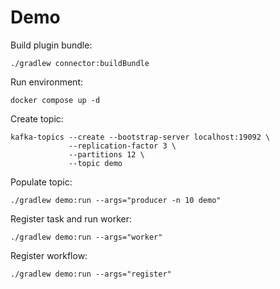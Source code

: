 # Demo

Build plugin bundle:

```shell
./gradlew connector:buildBundle
```

Run environment:

```shell
docker compose up -d
```

Create topic:

```shell
kafka-topics --create --bootstrap-server localhost:19092 \
             --replication-factor 3 \
             --partitions 12 \
             --topic demo
```

Populate topic:

```shell
./gradlew demo:run --args="producer -n 10 demo"
```

Register task and run worker:

```shell
./gradlew demo:run --args="worker"
```

Register workflow:

```shell
./gradlew demo:run --args="register"
```
